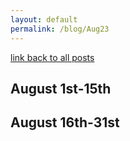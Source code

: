 ```yaml
---
layout: default
permalink: /blog/Aug23
---
```


[link back to all posts](https://alxwen711.github.io/blog)

## August 1st-15th


## August 16th-31st

